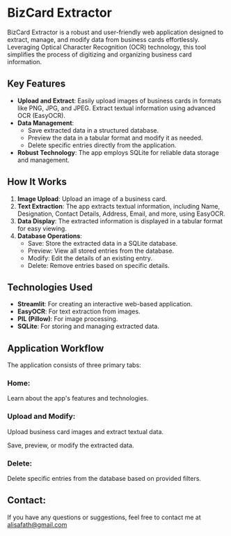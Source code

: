 # BizCard Extractor

BizCard Extractor is a robust and user-friendly web application designed to extract, manage, and modify data from business cards effortlessly. Leveraging Optical Character Recognition (OCR) technology, this tool simplifies the process of digitizing and organizing business card information.

## Key Features
- **Upload and Extract**: Easily upload images of business cards in formats like PNG, JPG, and JPEG. Extract textual information using advanced OCR (EasyOCR).
- **Data Management**:
  - Save extracted data in a structured database.
  - Preview the data in a tabular format and modify it as needed.
  - Delete specific entries directly from the application.
- **Robust Technology**: The app employs SQLite for reliable data storage and management.

## How It Works
1. **Image Upload**: Upload an image of a business card.
2. **Text Extraction**: The app extracts textual information, including Name, Designation, Contact Details, Address, Email, and more, using EasyOCR.
3. **Data Display**: The extracted information is displayed in a tabular format for easy viewing.
4. **Database Operations**:
   - Save: Store the extracted data in a SQLite database.
   - Preview: View all stored entries from the database.
   - Modify: Edit the details of an existing entry.
   - Delete: Remove entries based on specific details.

## Technologies Used
- **Streamlit**: For creating an interactive web-based application.
- **EasyOCR**: For text extraction from images.
- **PIL (Pillow)**: For image processing.
- **SQLite**: For storing and managing extracted data.


## Application Workflow
The application consists of three primary tabs:

### Home:

Learn about the app's features and technologies.

### Upload and Modify:

Upload business card images and extract textual data.

Save, preview, or modify the extracted data.

### Delete:

Delete specific entries from the database based on provided filters.

## Contact:
If you have any questions or suggestions, feel free to contact me at alisafath@gmail.com



